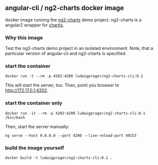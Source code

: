 ## angular-cli / ng2-charts docker image
docker image running the [ng2-charts](http://http://valor-software.com/ng2-charts/) demo project.
ng2-charts is a angular2 wrapper for [chartjs](http://www.chartjs.org/).

### Why this image
Test the ng2-charts demo project in an isolated environment.
Note, that a particular version of angular-cli and ng2-charts is specified.

### start the container

```
docker run -t --rm -p 4202:4200 ludwigprager/ng2-charts-cli:0.1
```

This will start the server, too.
Then, point you browser to http://172.17.0.1:4202.


### start the container only

```
docker run -it --rm -p 4202:4200 ludwigprager/ng2-charts-cli:0.1 /bin/bash
```
Then, start the server manually:

```
ng serve --host 0.0.0.0 --port 4200 --live-reload-port 49153
```

### build the image yourself

```
docker build -t ludwigprager/ng2-charts-cli:0.1 .
```
